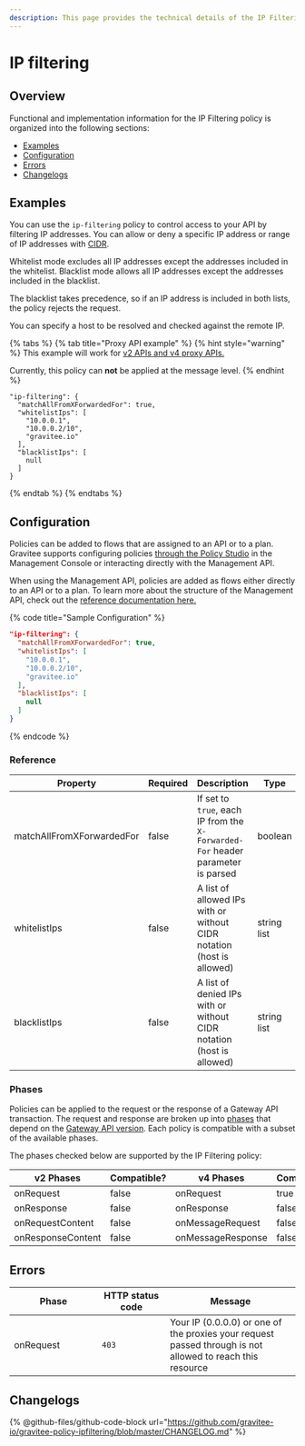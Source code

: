 ```yaml
---
description: This page provides the technical details of the IP Filtering policy
---
```


# IP filtering

## Overview

Functional and implementation information for the IP Filtering policy is organized into the following sections:

* [Examples](template-policy-rework-structure-16.md#examples)
* [Configuration](template-policy-rework-structure-16.md#configuration)
* [Errors](template-policy-rework-structure-16.md#errors)
* [Changelogs](template-policy-rework-structure-16.md#changelogs)

## Examples

You can use the `ip-filtering` policy to control access to your API by filtering IP addresses. You can allow or deny a specific IP address or range of IP addresses with [CIDR](https://tools.ietf.org/html/rfc1519).

Whitelist mode excludes all IP addresses except the addresses included in the whitelist. Blacklist mode allows all IP addresses except the addresses included in the blacklist.

The blacklist takes precedence, so if an IP address is included in both lists, the policy rejects the request.

You can specify a host to be resolved and checked against the remote IP.

{% tabs %}
{% tab title="Proxy API example" %}
{% hint style="warning" %}
This example will work for [v2 APIs and v4 proxy APIs.](../../overview/gravitee-api-definitions-and-execution-engines.md)

Currently, this policy can **not** be applied at the message level.
{% endhint %}

```
"ip-filtering": {
  "matchAllFromXForwardedFor": true,
  "whitelistIps": [
    "10.0.0.1",
    "10.0.0.2/10",
    "gravitee.io"
  ],
  "blacklistIps": [
    null
  ]
}
```
{% endtab %}
{% endtabs %}

## Configuration

Policies can be added to flows that are assigned to an API or to a plan. Gravitee supports configuring policies [through the Policy Studio](../../guides/policy-design/) in the Management Console or interacting directly with the Management API.

When using the Management API, policies are added as flows either directly to an API or to a plan. To learn more about the structure of the Management API, check out the [reference documentation here.](../management-api-reference/)

{% code title="Sample Configuration" %}
```json
"ip-filtering": {
  "matchAllFromXForwardedFor": true,
  "whitelistIps": [
    "10.0.0.1",
    "10.0.0.2/10",
    "gravitee.io"
  ],
  "blacklistIps": [
    null
  ]
}
```
{% endcode %}

### Reference

<table><thead><tr><th>Property</th><th data-type="checkbox">Required</th><th>Description</th><th>Type</th><th>Default</th></tr></thead><tbody><tr><td>matchAllFromXForwardedFor</td><td>false</td><td>If set to <code>true</code>, each IP from the <code>X-Forwarded-For</code> header parameter is parsed</td><td>boolean</td><td><code>false</code></td></tr><tr><td>whitelistIps</td><td>false</td><td>A list of allowed IPs with or without CIDR notation (host is allowed)</td><td>string list</td><td><code>empty</code></td></tr><tr><td>blacklistIps</td><td>false</td><td>A list of denied IPs with or without CIDR notation (host is allowed)</td><td>string list</td><td><code>empty</code></td></tr></tbody></table>

### Phases

Policies can be applied to the request or the response of a Gateway API transaction. The request and response are broken up into [phases](broken-reference) that depend on the [Gateway API version](../../overview/gravitee-api-definitions-and-execution-engines.md). Each policy is compatible with a subset of the available phases.

The phases checked below are supported by the IP Filtering policy:

<table data-full-width="false"><thead><tr><th width="202">v2 Phases</th><th width="139" data-type="checkbox">Compatible?</th><th width="198">v4 Phases</th><th data-type="checkbox">Compatible?</th></tr></thead><tbody><tr><td>onRequest</td><td>false</td><td>onRequest</td><td>true</td></tr><tr><td>onResponse</td><td>false</td><td>onResponse</td><td>false</td></tr><tr><td>onRequestContent</td><td>false</td><td>onMessageRequest</td><td>false</td></tr><tr><td>onResponseContent</td><td>false</td><td>onMessageResponse</td><td>false</td></tr></tbody></table>

## Errors

<table data-full-width="false"><thead><tr><th width="210">Phase</th><th width="171">HTTP status code</th><th width="387">Message</th></tr></thead><tbody><tr><td>onRequest</td><td><code>403</code></td><td>Your IP (0.0.0.0) or one of the proxies your request passed through is not allowed to reach this resource</td></tr></tbody></table>

## Changelogs

{% @github-files/github-code-block url="https://github.com/gravitee-io/gravitee-policy-ipfiltering/blob/master/CHANGELOG.md" %}
